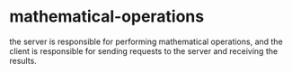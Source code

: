 # mathematical-operations
the server is responsible for performing mathematical operations, and the client is responsible for sending requests to the server and receiving the results.
